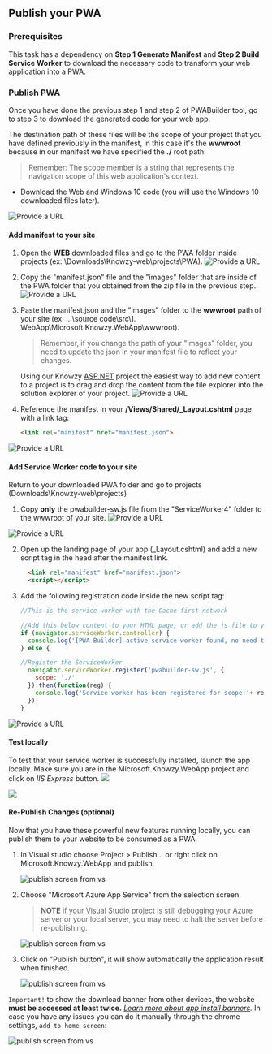 ## Publish your PWA

### Prerequisites

This task has a dependency on **Step 1 Generate Manifest** and **Step 2 Build Service Worker** to download the necessary code to transform your web application into a PWA.

### Publish PWA
 Once you have done the previous step 1 and step 2 of PWABuilder tool, go to step 3 to download the generated code for your web app.

 The destination path of these files will be the scope of your project that you have defined previously in the manifest, in this case it's the **wwwroot** because in our manifest we have specified the **./** root path.

> Remember: The scope member is a string that represents the navigation scope of this web application's context.


+ Download the Web and Windows 10 code (you will use the Windows 10 downloaded files later).

![Provide a URL](../media/Picture26.jpg)

#### Add manifest to your site

1. Open the **WEB** downloaded files and go to the PWA folder inside projects (ex: \Downloads\Knowzy-web\projects\PWA).
![Provide a URL](../media/Picture27.jpg)

2. Copy the "manifest.json" file and the "images" folder that are inside of the PWA folder that you obtained from the zip file in the previous step.
![Provide a URL](../media/Picture28.jpg)

3. Paste the manifest.json and the "images" folder to the **wwwroot** path of your site (ex: ...\source code\src\1. WebApp\Microsoft.Knowzy.WebApp\wwwroot).

    >Remember, if you change the path of your "images" folder, you need to update the json in your manifest file to reflect your changes.

    Using our Knowzy [ASP.NET](https://www.asp.net/) project the easiest way to add new content to a project is to drag and drop the content from the file explorer into the solution explorer of your project.
![Provide a URL](../media/Picture29.jpg)

4. Reference the manifest in your **/Views/Shared/_Layout.cshtml** page with a link tag:

    ````html
    <link rel="manifest" href="manifest.json">
    ````

![Provide a URL](../media/Picture30.jpg)


#### Add Service Worker code to your site

Return to your downloaded PWA folder and go to projects (Downloads\Knowzy-web\projects\)

1. Copy **only** the pwabuilder-sw.js file from the "ServiceWorker4" folder to the wwwroot of your site.
![Provide a URL](../media/Picture31.jpg)

![Provide a URL](../media/Picture32.jpg)

2. Open up the landing page of your app (_Layout.cshtml) and add a new script tag in the head after the manifest link.
      ```html
        <link rel="manifest" href="manifest.json">
        <script></script>
      ```

3. Add the following registration code inside the new script tag:

    ```js
    //This is the service worker with the Cache-first network

    //Add this below content to your HTML page, or add the js file to your page at the very top to register service worker
    if (navigator.serviceWorker.controller) {
      console.log('[PWA Builder] active service worker found, no need to register')
    } else {

    //Register the ServiceWorker
      navigator.serviceWorker.register('pwabuilder-sw.js', {
        scope: './'
      }).then(function(reg) {
        console.log('Service worker has been registered for scope:'+ reg.scope);
      });
    }
    ```

![Provide a URL](../media/Picture33.jpg)

#### Test locally
To test that your service worker is successfully installed, launch the app locally. Make sure you are in the Microsoft.Knowzy.WebApp project and click on *IIS Express* button.
![](../media/Picture7.jpg)

![](../media/Picture34.jpg)

#### Re-Publish Changes (optional)

Now that you have these powerful new features running locally, you can publish them to your website to be consumed as a PWA.

1. In Visual studio choose Project > Publish... or right click on Microsoft.Knowzy.WebApp and publish.

    ![publish screen from vs](../media/Picture13.jpg)

2. Choose "Microsoft Azure App Service" from the selection screen.

    > **NOTE** if your Visual Studio project is still debugging your Azure server or your local server, you may need to halt the server before re-publishing.

    ![publish screen from vs](../media/Picture14.jpg)

3. Click on "Publish button", it will show automatically the application result when finished.

    ![publish screen from vs](../media/Picture1.jpg)

  ```Important!``` to show the download banner from other devices, the website **must be accessed at least twice.**
   *[Learn more about app install banners](https://developers.google.com/web/fundamentals/app-install-banners/).*
   In case you have any issues you can do it manually through the chrome settings, `add to home screen`:

  ![publish screen from vs](../media/Picture35.jpg)
